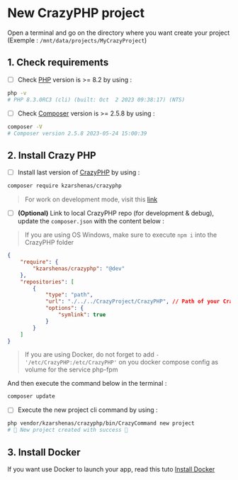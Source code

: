 # New CrazyPHP project

Open a terminal and go on the directory where you want create your project (Exemple : `/mnt/data/projects/MyCrazyProject`)

## 1. Check requirements

- [ ] Check [PHP](https://www.php.net/) version is >= 8.2 by using :

```sh
php -v
# PHP 8.3.0RC3 (cli) (built: Oct  2 2023 09:38:17) (NTS)
```

- [ ] Check [Composer](https://getcomposer.org/) version is >= 2.5.8 by using :

```sh
composer -V
# Composer version 2.5.8 2023-05-24 15:00:39
```

## 2. Install Crazy PHP

- [ ] Install last version of [CrazyPHP](https://github.com/kekefreedog/CrazyPHP) by using :

```sh
composer require kzarshenas/crazyphp
```

> For work on development mode, visit this [link](Misc/CrazyDevelopment.md)

- [ ] **(Optional)** Link to local CrazyPHP repo (for development & debug), update the `composer.json` with the content below :

> If you are using OS Windows, make sure to execute `npm i` into the CrazyPHP folder

```json
{
    "require": {
        "kzarshenas/crazyphp": "@dev"
    },
    "repositories": [
        {
            "type": "path",
            "url": "./../../CrazyProject/CrazyPHP", // Path of your CrazyPHP installation
            "options": {
                "symlink": true
            }
        }
    ]
}
```

> If you are using Docker, do not forget to add `- '/etc/CrazyPHP:/etc/CrazyPHP'` on you docker compose config as volume for the service php-fpm

And then execute the command below in the terminal :

```sh
composer update
```

- [ ] Execute the new project cli command by using :

```sh
php vendor/kzarshenas/crazyphp/bin/CrazyCommand new project
# 🎉 New project created with success 🎉
```

## 3. Install Docker

If you want use Docker to launch your app, read this tuto [Install Docker](Docker/InstallDocker.md)